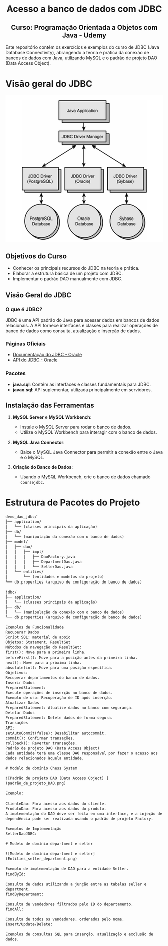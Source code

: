 <h1 align="center">Acesso a banco de dados com JDBC </h1>

<h2 align="center">Curso: Programação Orientada a Objetos com Java - Udemy </h2>

Este repositório contém os exercícios e exemplos do curso de JDBC (Java Database Connectivity), abrangendo a teoria e prática da conexão de bancos de dados com Java, utilizando MySQL e o padrão de projeto DAO (Data Access Object).

# Visão geral do JDBC

![Visão geral do JDBC](visão_geral_JDBC.png)

## Objetivos do Curso

- Conhecer os principais recursos do JDBC na teoria e prática.
- Elaborar a estrutura básica de um projeto com JDBC.
- Implementar o padrão DAO manualmente com JDBC.

## Visão Geral do JDBC

### O que é JDBC?

JDBC é uma API padrão do Java para acessar dados em bancos de dados relacionais. A API fornece interfaces e classes para realizar operações de banco de dados como consulta, atualização e inserção de dados.

### Páginas Oficiais

- [Documentação do JDBC - Oracle](https://docs.oracle.com/javase/8/docs/technotes/guides/jdbc/)
- [API do JDBC - Oracle](https://docs.oracle.com/javase/8/docs/api/java/sql/package-summary.html)

### Pacotes

- **java.sql**: Contém as interfaces e classes fundamentais para JDBC.
- **javax.sql**: API suplementar, utilizada principalmente em servidores.

## Instalação das Ferramentas

1. **MySQL Server** e **MySQL Workbench**:
   - Instale o MySQL Server para rodar o banco de dados.
   - Utilize o MySQL Workbench para interagir com o banco de dados.

2. **MySQL Java Connector**:
   - Baixe o MySQL Java Connector para permitir a conexão entre o Java e o MySQL.
     
3. **Criação do Banco de Dados**:
   - Usando o MySQL Workbench, crie o banco de dados chamado `coursejdbc`.
  
# Estrutura de Pacotes do Projeto

```plaintext
demo_dao_jdbc/
├── application/
│   └── (classes principais da aplicação)
├── db/
│   └── (manipulação da conexão com o banco de dados)
├── model/
│   ├── dao/
│   │   ├── impl/
│   │   │   ├── DaoFactory.java
│   │   │   ├── DepartmentDao.java
│   │   │   └── SellerDao.java
│   └── entities/
│       └── (entidades e modelos do projeto)
└── db.properties (arquivo de configuração do banco de dados)

jdbc/
├── application/
│   └── (classes principais da aplicação)
├── db/
│   └── (manipulação da conexão com o banco de dados)
└── db.properties (arquivo de configuração do banco de dados)

Exemplos de Funcionalidade
Recuperar Dados
Script SQL: material de apoio
Objetos: Statement, ResultSet
Métodos de navegação do ResultSet:
first(): Move para a primeira linha.
beforeFirst(): Move para a posição antes da primeira linha.
next(): Move para a próxima linha.
absolute(int): Move para uma posição específica.
Objetivos:
Recuperar departamentos do banco de dados.
Inserir Dados
PreparedStatement:
Execute operações de inserção no banco de dados.
Exemplo de uso: Recuperação de ID após inserção.
Atualizar Dados
PreparedStatement: Atualize dados no banco com segurança.
Deletar Dados
PreparedStatement: Delete dados de forma segura.
Transações
API:
setAutoCommit(false): Desabilitar autocommit.
commit(): Confirmar transações.
rollback(): Reverter transações.
Padrão de projeto DAO (Data Access Object) 
Cada entidade terá uma classe DAO responsável por fazer o acesso aos dados relacionados àquela entidade.

# Modelo de domínio Chess System

![Padrão de projeto DAO (Data Access Object) ](padrão_de_projeto_DAO.png)

Exemplo:

ClienteDao: Para acesso aos dados do cliente.
ProdutoDao: Para acesso aos dados do produto.
A implementação do DAO deve ser feita em uma interface, e a injeção de dependência pode ser realizada usando o padrão de projeto Factory.

Exemplos de Implementação
SellerDaoJDBC:

# Modelo de domínio department e seller

![Modelo de domínio department e seller](Entities_seller_department.png)

Exemplo de implementação de DAO para a entidade Seller.
findById:

Consulta de dados utilizando a junção entre as tabelas seller e department.
findByDepartment:

Consulta de vendedores filtrados pelo ID do departamento.
findAll:

Consulta de todos os vendedores, ordenados pelo nome.
Insert/Update/Delete:

Exemplos de consultas SQL para inserção, atualização e exclusão de dados.


